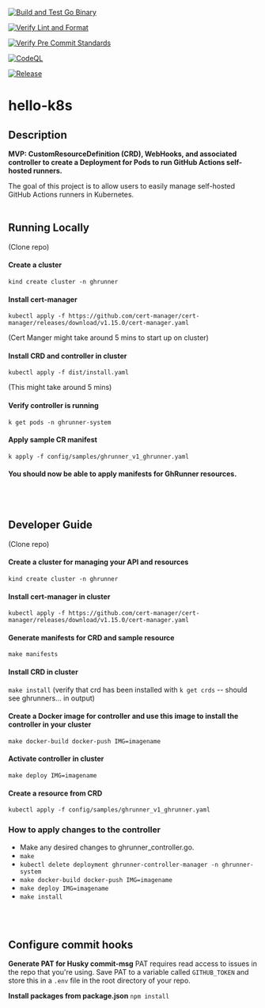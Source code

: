 [![Build and Test Go Binary](https://github.com/engaging-finches/hello-k8s/actions/workflows/build-test.yaml/badge.svg)](https://github.com/engaging-finches/hello-k8s/actions/workflows/build-test.yaml)

[![Verify Lint and Format](https://github.com/engaging-finches/hello-k8s/actions/workflows/verify-lint-fmt.yaml/badge.svg)](https://github.com/engaging-finches/hello-k8s/actions/workflows/verify-lint-fmt.yaml)

[![Verify Pre Commit Standards](https://github.com/engaging-finches/hello-k8s/actions/workflows/pre-commit-ci.yaml/badge.svg)](https://github.com/engaging-finches/hello-k8s/actions/workflows/pre-commit-ci.yaml)

[![CodeQL](https://github.com/engaging-finches/hello-k8s/actions/workflows/github-code-scanning/codeql/badge.svg)](https://github.com/engaging-finches/hello-k8s/actions/workflows/github-code-scanning/codeql)

[![Release](https://github.com/engaging-finches/hello-k8s/actions/workflows/release.yaml/badge.svg)](https://github.com/engaging-finches/hello-k8s/actions/workflows/release.yaml)


# hello-k8s

## Description
**MVP: CustomResourceDefinition (CRD), WebHooks, and associated controller to create a Deployment for Pods to run GitHub Actions self-hosted runners.**

The goal of this project is to allow users to easily manage self-hosted GitHub Actions runners in Kubernetes.
<br></br>
## Running Locally


(Clone repo)

#### Create a cluster
`kind create cluster -n ghrunner
`

#### Install cert-manager
`kubectl apply -f https://github.com/cert-manager/cert-manager/releases/download/v1.15.0/cert-manager.yaml`

(Cert Manger might take around 5 mins to start up on cluster)

#### Install CRD and controller in cluster
`kubectl apply -f dist/install.yaml`

(This might take around 5 mins)

#### Verify controller is running
`k get pods -n ghrunner-system`

#### Apply sample CR manifest
`k apply -f config/samples/ghrunner_v1_ghrunner.yaml `

#### You should now be able to apply manifests for GhRunner resources.
<br> </br>
## Developer Guide
(Clone repo)

#### Create a cluster for managing your API and resources
`kind create cluster -n ghrunner
`
#### Install cert-manager in cluster
`kubectl apply -f https://github.com/cert-manager/cert-manager/releases/download/v1.15.0/cert-manager.yaml`

#### Generate manifests for CRD and sample resource
`make manifests`

#### Install CRD in cluster
`make install` (verify that crd has been installed with `k get crds` -- should see ghrunners... in output)

#### Create a Docker image for controller and use this image to install the controller in your cluster
`make docker-build docker-push IMG=imagename
`
#### Activate controller in cluster
`make deploy IMG=imagename`

#### Create a resource from CRD
`kubectl apply -f config/samples/ghrunner_v1_ghrunner.yaml`


### How to apply changes to the controller
- Make any desired changes to ghrunner_controller.go.
- `make`
- `kubectl delete deployment ghrunner-controller-manager -n ghrunner-system`
- `make docker-build docker-push IMG=imagename`
- `make deploy IMG=imagename`
- `make install`

<br></br>
## Configure commit hooks

**Generate PAT for Husky commit-msg**
PAT requires read access to issues in the repo that you're using.  Save PAT to a variable called `GITHUB_TOKEN` and store this in a `.env` file in the root directory of your repo.

**Install packages from package.json**
`npm install`

